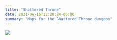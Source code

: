 ```yaml
---
title: "Shattered Throne"
date: 2021-06-16T12:20:24-05:00
summary: "Maps for the Shattered Throne dungeon"
---
```


![](/shattered-throne/shattered-throne-1.jpg)

